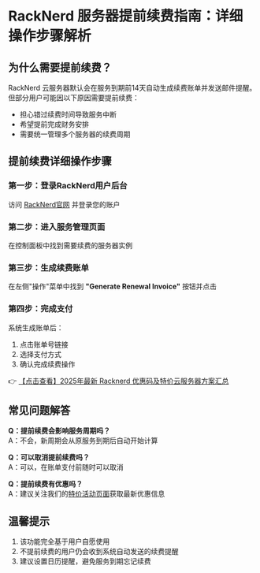 # RackNerd 服务器提前续费指南：详细操作步骤解析

## 为什么需要提前续费？

RackNerd 云服务器默认会在服务到期前14天自动生成续费账单并发送邮件提醒。但部分用户可能因以下原因需要提前续费：

- 担心错过续费时间导致服务中断
- 希望提前完成财务安排
- 需要统一管理多个服务器的续费周期

## 提前续费详细操作步骤

### 第一步：登录RackNerd用户后台
访问 [RackNerd官网](https://bit.ly/Rack_Nerd) 并登录您的账户

### 第二步：进入服务管理页面
在控制面板中找到需要续费的服务器实例

### 第三步：生成续费账单
在左侧"操作"菜单中找到 **"Generate Renewal Invoice"** 按钮并点击

### 第四步：完成支付
系统生成账单后：
1. 点击账单号链接
2. 选择支付方式
3. 确认完成续费操作

👉 [【点击查看】2025年最新 Racknerd 优惠码及特价云服务器方案汇总](https://bit.ly/Rack_Nerd)

## 常见问题解答

**Q：提前续费会影响服务周期吗？**  
A：不会，新周期会从原服务到期后自动开始计算

**Q：可以取消提前续费吗？**  
A：可以，在账单支付前随时可以取消

**Q：提前续费有优惠吗？**  
A：建议关注我们的[特价活动页面](https://bit.ly/Rack_Nerd)获取最新优惠信息

## 温馨提示

1. 该功能完全基于用户自愿使用
2. 不提前续费的用户仍会收到系统自动发送的续费提醒
3. 建议设置日历提醒，避免服务到期忘记续费